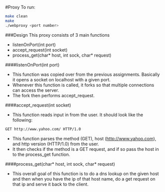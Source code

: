 #Proxy
To run:
```bash
make clean
make
./webproxy <port number>
```

###Design
This proxy consists of 3 main functions
* listenOnPort(int port)
* accept_request(int socket)
* process_get(char* host, int sock, char* request)

####listenOnPort(int port)
* This function was copied over from the previous assignments. Basically it opens a socket on localhost with a given port. 
* Whenever this function is called, it forks so that multiple connections can access the server.
* The fork then performs accept_request.

####accept_request(int socket)
* This function reads input in from the user. It should look like the following:
```bash
GET http://www.yahoo.com/ HTTP/1.0
```
* This function parses the method (GET), host (http://www.yahoo.com), and http version (HTTP/1.0) from the user.
* It then checks if the method is a GET request, and if so pass the host in to the process_get function.

####process_get(char* host, int sock, char* request)
* This overall goal of this function is to do a dns lookup on the given host and then when you have the ip of that host name, do a get request on that ip and serve it back to the client.